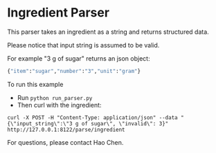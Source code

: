 # Ingredient Parser

This parser takes an ingredient as a string and returns structured data.

Please notice that input string is assumed to be valid. 

For example "3 g of sugar" returns an json object:
```python
{"item":"sugar","number":"3","unit":"gram"}
```

To run this example
- Run `python run_parser.py`
- Then curl with the ingredient:
```
curl -X POST -H "Content-Type: application/json" --data "{\"input_string\":\"3 g of sugar\", \"invalid\": 3}" http://127.0.0.1:8122/parse/ingredient
```

For questions, please contact Hao Chen.